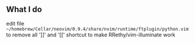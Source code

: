 ## What I do
edit file `~/homebrew/Cellar/neovim/0.9.4/share/nvim/runtime/ftplugin/python.vim` to remove all ']]' and '[[' shortcut to make RRethy/vim-illuminate work
